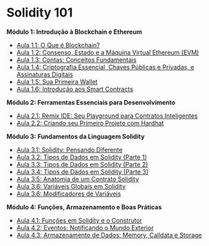 # Solidity 101

**Módulo 1: Introdução à Blockchain e Ethereum**

- [Aula 1.1: O Que é Blockchain?](modulo_1_o_que_e_blockchain/aula_1.1/aula_1.1.md)
- [Aula 1.2: Consenso, Estado e a Máquina Virtual Ethereum (EVM)](modulo_1_o_que_e_blockchain/aula_1.2/aula_1.2.md)
- [Aula 1.3: Contas: Conceitos Fundamentais](modulo_1_o_que_e_blockchain/aula_1.3/aula_1.3.md)
- [Aula 1.4: Criptografia Essencial, Chaves Públicas e Privadas, e Assinaturas Digitais](modulo_1_o_que_e_blockchain/aula_1.4/aula_1.4.md)
- [Aula 1.5: Sua Primeira Wallet](modulo_1_o_que_e_blockchain/aula_1.5/aula_1.5.md)
- [Aula 1.6: Introdução aos Smart Contracts](modulo_1_o_que_e_blockchain/aula_1.6/aula_1.6.md)

**Módulo 2: Ferramentas Essenciais para Desenvolvimento**

- [Aula 2.1: Remix IDE: Seu Playground para Contratos Inteligentes](modulo_2_ferramentas/aula_2.1/aula_2.1.md)
- [Aula 2.2: Criando seu Primeiro Projeto com Hardhat](modulo_2_ferramentas/aula_2.2/aula_2.2.md)

**Módulo 3: Fundamentos da Linguagem Solidity**

- [Aula 3.1: Solidity: Pensando Diferente](modulo_3_fundamentos_solidity/aula_3.1/aula_3.1.md)
- [Aula 3.2: Tipos de Dados em Solidity (Parte 1)](modulo_3_fundamentos_solidity/aula_3.2/aula_3.2.md)
- [Aula 3.3: Tipos de Dados em Solidity (Parte 2)](modulo_3_fundamentos_solidity/aula_3.2/aula_3.3.md)
- [Aula 3.4: Tipos de Dados em Solidity (Parte 3)](modulo_3_fundamentos_solidity/aula_3.2/aula_3.4.md)
- [Aula 3.5: Anatomia de um Contrato Solidity](modulo_3_fundamentos_solidity/aula_3.5/aula_3.5.md)
- [Aula 3.6: Variáveis Globais em Solidity](modulo_3_fundamentos_solidity/aula_3.6/aula_3.6.md)
- [Aula 3.6: Modificadores de Variáveis](modulo_3_fundamentos_solidity/aula_3.7/aula_3.7.md)

**Módulo 4: Funções, Armazenamento e Boas Práticas**

- [Aula 4.1: Funções em Solidity e o Construtor](modulo_4_funcoes_armazenamento_boas_praticas/aula_4.1/aula_4.1.md)
- [Aula 4.2: Eventos: Notificando o Mundo Exterior](modulo_4_funcoes_armazenamento_boas_praticas/aula_4.2/aula_4.2.md)
- [Aula 4.3: Armazenamento de Dados: Memory, Calldata e Storage](modulo_4_funcoes_armazenamento_boas_praticas/aula_4.3/aula_4.3.md)


